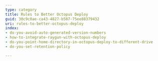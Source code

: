 ```yaml
---
type: category
title: Rules to Better Octopus Deploy
guid: 30c9c0ae-ca43-4827-b507-75ee88379432
uri: rules-to-better-octopus-deploy
index:
- do-you-avoid-auto-generated-version-numbers
- how-to-integrate-raygun-with-octopus-deploy
- do-you-point-home-directory-in-octopus-deploy-to-different-drive
- do-you-set-retention-policy

---
```



